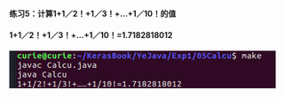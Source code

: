 #### 练习5：计算1+1／2！+1／3！+…+1／10！的值
#### 1+1／2！+1／3！+…+1／10！=1.7182818012
![](assets/README-2ef5a.png)
